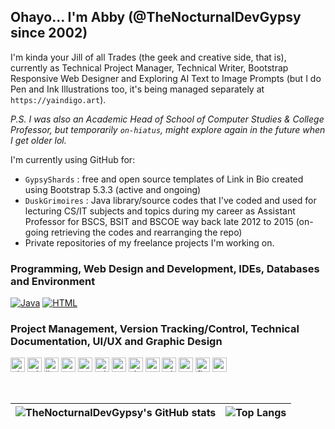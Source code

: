 ## Ohayo... I'm Abby (@TheNocturnalDevGypsy since 2002)
I'm kinda your Jill of all Trades (the geek and creative side, that is), currently as Technical Project Manager, Technical Writer, Bootstrap Responsive Web Designer and Exploring AI Text to Image Prompts (but I do Pen and Ink Illustrations too, it's being managed separately at `https://yaindigo.art`).  

_P.S. I was also an Academic Head of School of Computer Studies & College Professor, but temporarily `on-hiatus`, might explore again in the future when I get older lol._

I'm currently using GitHub for:
- `GypsyShards` : free and open source templates of Link in Bio created using Bootstrap 5.3.3 (active and ongoing)
- `DuskGrimoires` : Java library/source codes that I've coded and used for lecturing CS/IT subjects and topics during my career as Assistant Professor for BSCS, BSIT and BSCOE way back late 2012 to 2015 (on-going retrieving the codes and rearranging the repo)
- Private repositories of my freelance projects I'm working on.

### Programming, Web Design and Development, IDEs, Databases and Environment
[![Java](https://img.shields.io/badge/Java-%23ED8B00.svg?logo=openjdk&logoColor=white)](#)
[![HTML](https://img.shields.io/badge/HTML-%23E34F26.svg?logo=html5&logoColor=white)](#)
<!-- <p>
  <img src="https://cdn.jsdelivr.net/gh/devicons/devicon@latest/icons/java/java-original.svg" alt="java" width="23" height="23" />
  <img src="https://cdn.jsdelivr.net/gh/devicons/devicon@latest/icons/html5/html5-plain.svg" alt="html5" width="23" height="23" />
  <img src="https://cdn.jsdelivr.net/gh/devicons/devicon@latest/icons/css3/css3-plain.svg" alt="css3" width="23" height="23" />
  <img src="https://cdn.jsdelivr.net/gh/devicons/devicon@latest/icons/markdown/markdown-original.svg" alt="markdown" width="23" height="23" />
  <img src="https://cdn.jsdelivr.net/gh/devicons/devicon@latest/icons/javascript/javascript-plain.svg" alt="javascript" width="23" height="23" />
  <img src="https://cdn.jsdelivr.net/gh/devicons/devicon@latest/icons/bootstrap/bootstrap-original.svg" alt="bootstrap" width="23" height="23" />
  <img src="https://www.cdnlogo.com/logos/f/80/fontawesome.svg" alt="fontawesome" width="23" height="23" />
  <img src="https://avatars.githubusercontent.com/u/90905687?s=200&v=4" alt="lineicons" width="23" height="23" />
  <img src="https://www.chartjs.org/img/chartjs-logo.svg" alt="chart.js" width="23" height="23" />
  <img src="https://cdn.jsdelivr.net/gh/devicons/devicon@latest/icons/jquery/jquery-plain.svg" alt="jquery" width="23" height="23" />
  <img src="https://cdn.jsdelivr.net/gh/devicons/devicon@latest/icons/nodejs/nodejs-plain.svg" alt="nodejs" width="23" height="23" />
  <img src="https://raw.githubusercontent.com/devicons/devicon/master/icons/php/php-original.svg" alt="php" width="23" height="23" />
  <img src="https://uxwing.com/wp-content/themes/uxwing/download/file-and-folder-type/file-asp-color-red-icon.svg" alt="classic asp" width="23" height="23" />
  <img src="https://cdn.jsdelivr.net/gh/devicons/devicon@latest/icons/vscode/vscode-original.svg" alt="vs code" width="23" height="23" />
  <img src="https://cdn.jsdelivr.net/gh/devicons/devicon@latest/icons/eclipse/eclipse-original.svg" alt="eclipse" width="23" height="23" />
  <img src="https://cdn.jsdelivr.net/gh/devicons/devicon@latest/icons/dreamweaver/dreamweaver-original.svg" alt="dreamweaver" width="23" height="23" />
  <img src="https://cdn.jsdelivr.net/gh/devicons/devicon@latest/icons/mysql/mysql-original.svg" alt="mysql" width="23" height="23" />
  <img src="https://cdn.jsdelivr.net/gh/devicons/devicon@latest/icons/microsoftsqlserver/microsoftsqlserver-plain.svg" alt="sqlserver" width="23" height="23" />
  <img src="https://cdn.jsdelivr.net/gh/devicons/devicon@latest/icons/apache/apache-original.svg" alt="apache" width="23" height="23" />
  <img src="https://www.cdnlogo.com/logos/w/40/windows-server-2.svg" alt="windows server" width="23" height="23" />
  <img src="https://cdn.jsdelivr.net/gh/devicons/devicon@latest/icons/amazonwebservices/amazonwebservices-plain-wordmark.svg" alt="aws" width="23" height="23" />
  <img src="https://www.vectorlogo.zone/logos/alibabacloud/alibabacloud-icon.svg" alt="alicloud" width="23" height="23" />
</p> -->

### Project Management, Version Tracking/Control, Technical Documentation, UI/UX and Graphic Design
<p>
  <img src="https://www.vectorlogo.zone/logos/github/github-icon.svg" alt="github" width="23" height="23" />
  <img src="https://www.cdnlogo.com/logos/m/48/microsoft-project-2019-present.svg" alt="microsoft project" width="23" height="23" />
  <img src="https://cdn.jsdelivr.net/gh/devicons/devicon@latest/icons/jira/jira-original.svg" alt="jira" width="23" height="23" />
  <img src="https://www.cdnlogo.com/logos/a/73/asana.svg" alt="asana" width="23" height="23" />
  <img src="https://cdn.jsdelivr.net/gh/devicons/devicon@latest/icons/trello/trello-original.svg" alt="trello" width="23" height="23" />
  <img src="https://www.cdnlogo.com/logos/m/38/microsoft-visio.svg" alt="microsoft visio" width="23" height="23" />
  <img src="https://cdn.jsdelivr.net/gh/devicons/devicon@latest/icons/confluence/confluence-original.svg" alt="confluence" width="23" height="23" />
  <img src="https://www.cdnlogo.com/logos/m/94/microsoft-sharepoint.svg" alt="sharepoint" width="23" height="23" />
  <img src="https://cdn.jsdelivr.net/gh/devicons/devicon@latest/icons/notion/notion-original.svg" alt="notion" width="23" height="23" />
  <img src="https://www.cdnlogo.com/logos/w/93/wikia.svg" alt="wikia" width="23" height="23" />
  <img src="https://cdn.jsdelivr.net/gh/devicons/devicon@latest/icons/canva/canva-original.svg" alt="canva" width="23" height="23" />
  <img src="https://cdn.jsdelivr.net/gh/devicons/devicon@latest/icons/figma/figma-original.svg" alt="figma" width="23" height="23" />
  <img src="https://cdn.jsdelivr.net/gh/devicons/devicon@latest/icons/photoshop/photoshop-original.svg" alt="canva" width="23" height="23" />
</p>

<br>

| ![TheNocturnalDevGypsy's GitHub stats](https://github-readme-stats.vercel.app/api?username=thenocturnaldevgypsy&rank_icon=github&show_icons=true&theme=transparent&hide_border=true&show=reviews,discussions_started,discussions_answered,prs_merged&include_all_commits=true) | ![Top Langs](https://github-readme-stats.vercel.app/api/top-langs/?username=thenocturnaldevgypsy&layout=compact&theme=transparent&hide_border=true) |
| ------------- | ------------- |

<!---
thenocturnaldevgypsy/thenocturnaldevgypsy is a ✨ special ✨ repository because its `README.md` (this file) appears on your GitHub profile.
You can click the Preview link to take a look at your changes.
--->